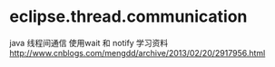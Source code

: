 # eclipse.thread.communication
java 线程间通信 使用wait 和 notify
学习资料 http://www.cnblogs.com/mengdd/archive/2013/02/20/2917956.html
